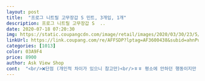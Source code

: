 ```yaml
---
layout: post 
title:  "프로그 니트릴 고무장갑 S 민트, 3개입, 1개" 
description: 프로그 니트릴 고무장갑 S  ..
date: 2020-07-18 07:20:30 
img: https://static.coupangcdn.com/image/retail/images/2020/03/30/23/5/3b1adf50-cc86-404a-a157-ff73c38e4a63.jpg 
linkUrl: https://link.coupang.com/re/AFFSDP?lptag=AF3600438&subid=ahnPublicAsk&pageKey=1435399320&itemId=2477904838&vendorItemId=70471249224&traceid=V0-113-9f392a624e5e29cc 
categories: [1013] 
color: 03A9F4 
price: 8900 
author: Ask View Shop 
cont:  "<br/>❌단점 (개인적 차이가 있으니 참고만)<br/>ㅎㅎ 평소에 안하던 행동이지만 새 고무장갑 생긴 기념으로 집게로 꽂아 말리고 있네요.<br/><br/>가만히 숨만쉬어도 땀이 나는 계절이 돌아왔네요<br/>고무장갑이라도 기분전환겸 바꿔서 사용해보세요<br/>구입했습니다.<br/><br/>그 후 착용을 해 보았는데 고무장갑을 착용한것보다 살짝 뻑뻑해요 하지만 장갑 내부의 질감은 부들하니 좋더라구요 (털있는건 처럼 부들한건 아니에요 벨벳? 같은 질감이라고 해야 하나?)<br/>그것외엔 컬러도 맘에 들고 사이즈도 좋고 무엇보다 보송보송한느낌이 가뜩이나 진뜩거리는계절에 딱인것같아요그렇다고 두껍꺼나 하지도 않고<br/>그동안은 뒤집어 벗지 않으려고 노력하다 성질 뻗쳐서 그냥 확 뒤집어 벗고 그랬는데  덜 달라붙으니 그런일이 줄어들더라구요<br/>그래서 눈에 확 띄는 민트컬러로 구매를 결정했습니다<br/>그래서 약간의 고정성이라든지 그런게 좀 부족한것같아요<br/>그래서 여름에 사용하기 괜찮을것같다는 <br/>그러다보니 고무로장갑은 생활의 필수품인 동시에 가까이 하고싶지 않은 물건이기도 합니다<br/>그런데 장갑이 생각보다 길지가 않아서  막상 손은 작아서 s 사이즈를 구매했는데 그렇다보니 길이가 짧네요<br/>그렇다고 아무것도 안하고 지낼수도 없으니 ㅠㅠ<br/>그리고 설거지를 해 본 결과 미끄러짐 그런거 없이 다 좋지만 너무 짧아서 팔 속에 물이 들어가더라구요 이거는 뭐 개인적 차이이지만 저는 움직임이 넓어서 그런지 물이 들어갔어요<br/>그리고 윗부분이 우리가 일반적으로 사용하는 고무장갑처럼 땡떙하지가 않고 심리스 속옷처럼 그냥 뚝 잘라져 있어서 엄청 얇아요<br/>길이는 손사이즈 말고 그냥 일반으로 해주면 좋을텐데 ㅋㅋㅋ<br/>내구성이 높아서 구멍이 잘 나지도 않고<br/>내구성이 좋고 보송보송해서 기분좋게 오래 사용할거 같아요.<br/><br/>내부에 얇게 면으로 코팅이 되어 있어서 끼고 벗는데 편안하게 잘 벗겨지구요.<br/><br/>너무 짧아서 물이 잘 들어온다<br/>네 나머지는 다 괜찮았습니다 향을 맡아보지는 않았는데 그냥 이렇게 봤을때 뭐 역한 냄새가 난다거나 한 건 없던것같아요<br/>니트릴 고무장갑은 조금 생소하기는 하지만<br/>단!!! 저는 개인적으로 다른부분은 크게 거슬리거나하는게 없어서 별5개를 주려고 했는데 딱! 한가지기 걸리는게 있어요 ㅎㅎ<br/>더운여름이 코앞인데 집안일은 안할수가 없으니 ^^<br/>딱 알맞게 왔고 박스는 모서리부분이나 꼭지 부분이 조금씩 찌그러져서 왔지만 제품 자체에는 문제가 없어서 넘겼어요<br/>또 개봉하실때는 찍찍이가 없어서 가위로 컷팅해야해요<br/>또 안쪽이 면장갑같은 그 보송보송함이 있어서 손에 땀차거나 습기가 있어도 생가보다 잘벗겨지더라구요<br/>막상 받아보니 장갑이 생각보다 얇더라구요 그렇다고 막 찢어지는 그런느낌이 아니고 질긴듯하면서 얇은 ... <br/><br/>물도 새고 잘 그러잖아요.<br/><br/>뭐 평소에는 마트나  다ㅇ소에서 빨갛거나 핑크색의 흔하게 사용하는 고무장갑을 사용했는데요.<br/><br/>받자마자 잠깐 설겆이를 해보았는데 정말<br/>방금 맡아봤는데 한번 설거지를 난 후라 물비린내만 났어요 냄새는 없는것같네요<br/>배송은 정말 빨리왔어요<br/>보통 고무장갑은 사용후 뭔가 손이 축축한 느낌인데<br/>봉지를 뜯는 부분이 없음<br/>사용후에 지금 그늘에 말리고 있어요.<br/><br/>사이즈만 잘 살펴보고 주의하시면 될거 같네요.<br/><br/>설겆이후에 손에 고무냄새도 베이고 조금만 쓰면<br/>손에 고무냄새가 나지 않는거 있죠.<br/><br/>손이 정말 작은 저와 저의 어머니는 s사이즈가 딱 맞았습니다<br/>아쉽게도 이런저런 일을 하다보면 물이 많이 튀기기도 하고 <br/>알고 보니 엄청 장점이 많은 장갑이었어요.<br/><br/>여름부터 가을까지는 쭉 사용하고 겨울엔 수족냉증으로 기모장갑으로 갈아타려구요<br/>여름이라고 시스루 장갑으로 설거지를 치울수도없고 구멍숭숭난 그물 장갑을 사용할수도 없으니 땀이차고 습해서 끼고 벗을때 짜증이 이만저만 나는게 아닙니다<br/>오래 사용이 가능한점도 좋은거 같아요.<br/><br/>오자마자 뜯어서 장갑 개수도 보니 열개!<br/>왜 사람이 짜증나는 일을 하더라도 매일쓰는 장갑 컬라만 바꿔도 기분이 좀 달라지는 ㅎㅎㅎ<br/>요렇게 좋은거 한 번 써보라구요.<br/><br/>이 제품은 사용후에도 손이 보송보송한점이 전 가장 좋은거 같아요.<br/><br/>이건 성질이 그닥 느긋하지 못해 일을 빨리빨리하려다 보면 마구 튀기도 합니다 ㅎㅎㅎ<br/>이번 여름은 더더욱 작년보다 몇배는 덥다는 소식에 정말 겁부터 나기시작해서 고무장갑을 교체하기로 맘먹고 구매를 했습니다<br/>일단 엄마손장갑님은 박스채로 베란다에 모셔두고 컬러도 그동안 사용하지 않았던 민트컬러에<br/>장점이 많다는 건 사용하는데 편하고 이롭다는 소리이겠죠.<br/><br/>저는 그와중에 지지리도 피부가 약해서 습진을 달고 사는 사람이라ㅠㅠ 습도만 올라도 손바닥이 쪼글거리면서 갈라지는 ... <br/><br/>저는 다 좋았습니다!<br/>주위 지인들에게 선물로 골고루 나눠줘야겠어요.<br/><br/>주의할 점은 사이즈가 일반 고무장갑보다는 조금 작게 나온거 같아요.<br/><br/>처음은 살짝 뻑뻑함<br/>프로그 니트릴 고무장갑 10개 한묶음 셋트로<br/>하나를 뜯어보니 생각보다 색도 이쁘고 괜찮아요<br/>하루에 못해도 집안에 일들을 하다보면 당연히 고무장갑은 끼고 사는 물건중 하나일껍니다<br/>하지만 뜯는 과정에서 봉지에 잘 뜯을 수 있게 하는 흠집이라고 해야하나? 그런게 없어서 이빨로 뜯었습니다ㅎㅎ 가위로 뜯다가 잘못하면 하나를 버릴 수도 있을까봐요<br/>한번씩들 집안일에 지칠때 다른걸로 사치부리기 어렵잖아요<br/>" 
---
```

